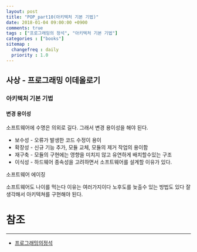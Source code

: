 ```yaml
---
layout: post
title: "POP_part10(아키텍처 기본 기법)"
date: 2018-01-04 09:00:00 +0900
comments: true
tags : ["프로그래밍의 정석", "아키텍처 기본 기법"]
categories : ["books"]
sitemap :
  changefreq : daily
  priority : 1.0
---
```


## 사상 - 프로그래밍 이데올로기

### 아키텍처 기본 기법

#### 변경 용이성

소프트웨어에 수명은 의외로 길다. 그래서 변경 용이성을 해야 된다.

* 보수성 - 오류가 발생한 코드 수정이 용이
* 확장성 - 신규 기능 추가, 모듈 교체, 모듈의 제거 작업의 용이함
* 재구축 - 모듈의 구현에는 영향을 미치지 않고 유연하게 배치할수있는 구조
* 이식성 - 하드웨어 종속성을 고려하면서 소프트웨어를 설계할 이유가 있다.

소프트웨어 에이징

소프트웨어도 나이를 먹는다 이유는 여러가지이다 노후도를 늦출수 있는 방법도 있다 잘생각해서 아키텍쳐를 구현해야 된다.





# 참조 
-----
* [프로그래밍의정석](http://www.yes24.com/24/Goods/55254076?Acode=101)
